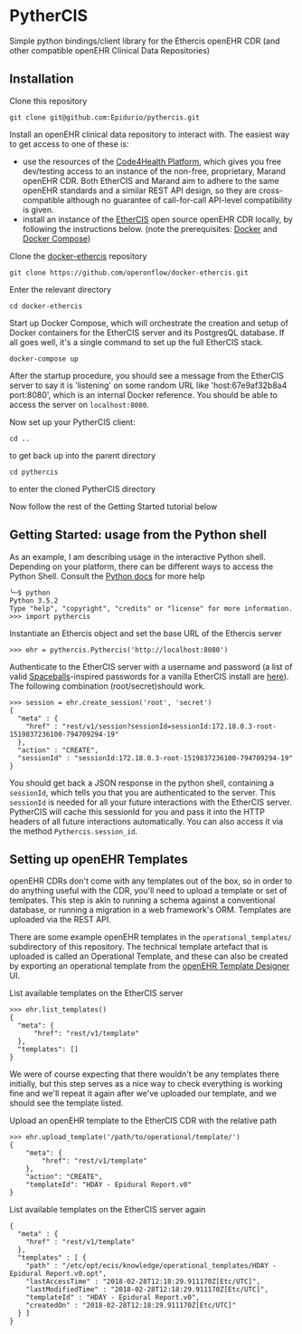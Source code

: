 # PytherCIS
Simple python bindings/client library for the Ethercis openEHR CDR (and other compatible openEHR Clinical Data Repositories)


## Installation

Clone this repository
```
git clone git@github.com:Epidurio/pythercis.git
```
Install an openEHR clinical data repository to interact with. The easiest way to get access to one of these is:
* use the resources of the [Code4Health Platform](https://platform.code4health.org/#/), which gives you free dev/testing access to an instance of the non-free, proprietary, Marand openEHR CDR. Both EtherCIS and Marand aim to adhere to the same openEHR standards and a similar REST API design, so they are cross-compatible although no guarantee of call-for-call API-level compatibility is given.
* install an instance of the [EtherCIS](http://ethercis.org/) open source openEHR CDR locally, by following the instructions below. (note the prerequisites: [Docker](https://docs.docker.com/install/) and [Docker Compose](https://docs.docker.com/compose/))

Clone the [docker-ethercis](https://github.com/operonflow/docker-ethercis) repository
```
git clone https://github.com/operonflow/docker-ethercis.git
```

Enter the relevant directory
```
cd docker-ethercis
```

Start up Docker Compose, which will orchestrate the creation and setup of Docker containers for the EtherCIS server and its PostgresQL database. If all goes well, it's a single command to set up the full EtherCIS stack.
```
docker-compose up
```
After the startup procedure, you should see a message from the EtherCIS server to say it is 'listening' on some random URL like 'host:67e9af32b8a4 port:8080', which is an internal Docker reference. You should be able to access the server on `localhost:8080`.

Now set up your PytherCIS client:

```
cd ..
```
to get back up into the parent directory

```
cd pythercis
```
to enter the cloned PytherCIS directory

Now follow the rest of the Getting Started tutorial below


## Getting Started: usage from the Python shell
As an example, I am describing usage in the interactive Python shell. Depending on your platform, there can be different ways to access the Python Shell. Consult the [Python docs](https://www.python.org/downloads/) for more help

```
╰─$ python
Python 3.5.2
Type "help", "copyright", "credits" or "license" for more information.
>>> import pythercis
```

Instantiate an Ethercis object and set the base URL of the Ethercis server
```
>>> ehr = pythercis.Pythercis('http://localhost:8080')
```

Authenticate to the EtherCIS server with a username and password (a list of valid [Spaceballs](https://en.wikipedia.org/wiki/Spaceballs)-inspired passwords for a vanilla EtherCIS install are [here](https://github.com/ethercis/ethercis/blob/master/examples/config/security/authenticate.ini)). The following combination (root/secret)should work.
```
>>> session = ehr.create_session('root', 'secret')
{
  "meta" : {
    "href" : "rest/v1/session?sessionId=sessionId:172.18.0.3-root-1519837236100-794709294-19"
  },
  "action" : "CREATE",
  "sessionId" : "sessionId:172.18.0.3-root-1519837236100-794709294-19"
}

```

You should get back a JSON response in the python shell, containing a `sessionId`, which tells you that you are authenticated to the server. This `sessionId` is needed for all your future interactions with the EtherCIS server. PytherCIS will cache this sessionId for you and pass it into the HTTP headers of all future interactions automatically. You can also access it via the method `Pythercis.session_id`.


## Setting up openEHR Templates
openEHR CDRs don't come with any templates out of the box, so in order to do anything useful with the CDR, you'll need to upload a template or set of temlpates. This step is akin to running a schema against a conventional database, or running a migration in a web framework's ORM. Templates are uploaded via the REST API.

There are some example openEHR templates in the `operational_templates/` subdirectory of this repository. The technical template artefact that is uploaded is called an Operational Template, and these can also be created by exporting an operational template from the [openEHR Template Designer](https://www.openehr.org/downloads/modellingtools) UI.

List available templates on the EtherCIS server
```
>>> ehr.list_templates()
{
  "meta": {
      "href": "rest/v1/template"
  },
  "templates": []
}
```
We were of course expecting that there wouldn't be any templates there initially, but this step serves as a nice way to check everything is working fine and we'll repeat it again after we've uploaded our template, and we should see the template listed.

Upload an openEHR template to the EtherCIS CDR with the relative path
```
>>> ehr.upload_template('/path/to/operational/template/')
{
    "meta": {
        "href": "rest/v1/template"
    },
    "action": "CREATE",
    "templateId": "HDAY - Epidural Report.v0"
}
```

List available templates on the EtherCIS server again
```
{
  "meta" : {
    "href" : "rest/v1/template"
  },
  "templates" : [ {
    "path" : "/etc/opt/ecis/knowledge/operational_templates/HDAY - Epidural Report.v0.opt",
    "lastAccessTime" : "2018-02-28T12:18:29.911170Z[Etc/UTC]",
    "lastModifiedTime" : "2018-02-28T12:18:29.911170Z[Etc/UTC]",
    "templateId" : "HDAY - Epidural Report.v0",
    "createdOn" : "2018-02-28T12:18:29.911170Z[Etc/UTC]"
  } ]
}
```
